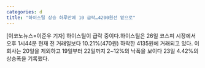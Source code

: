 ```yaml
---
categories: d
title: "하이스틸 상승 하루만에 10 급락…4200원선 밑으로"
---
```

[이코노뉴스=이준우 기자] 하이스틸이 급락 중이다.하이스틸은 26일 코스피 시장에서 오후 1시44분 현재 전 거래일보다 10.21%(470원) 하락한 4135원에 거래되고 있다. 이 회사는 20일을 제외하고 19일부터 22일까지 2~12%의 낙폭을 보이다 23일 4.42%의 상승폭을 기록했다.